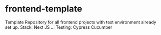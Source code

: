 # frontend-template
Template Repository for all frontend projects with test environment already set up.
Stack: 
Next JS
...
Testing: 
Cypress 
Cucumber 
